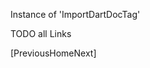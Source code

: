 [//]: # (This file was generated from: doc/templates/04-Links.mdt using the documentation_builder package on: 2021-08-24 20:42:07.536817.)
Instance of 'ImportDartDocTag'

TODO all Links

[PreviousHomeNext]
